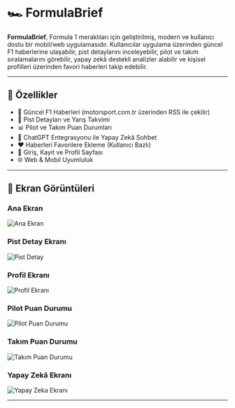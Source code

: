 # 🏎️ FormulaBrief

**FormulaBrief**, Formula 1 meraklıları için geliştirilmiş, modern ve kullanıcı dostu bir mobil/web uygulamasıdır. Kullanıcılar uygulama üzerinden güncel F1 haberlerine ulaşabilir, pist detaylarını inceleyebilir, pilot ve takım sıralamalarını görebilir, yapay zekâ destekli analizler alabilir ve kişisel profilleri üzerinden favori haberleri takip edebilir.

---

## 🚀 Özellikler

- 📰 Güncel F1 Haberleri (motorsport.com.tr üzerinden RSS ile çekilir)
- 🏁 Pist Detayları ve Yarış Takvimi
- 📊 Pilot ve Takım Puan Durumları
- 🧠 ChatGPT Entegrasyonu ile Yapay Zekâ Sohbet
- ❤️ Haberleri Favorilere Ekleme (Kullanıcı Bazlı)
- 🔐 Giriş, Kayıt ve Profil Sayfası
- 🌐 Web & Mobil Uyumluluk

---

## 📸 Ekran Görüntüleri

### Ana Ekran
![Ana Ekran](ekran-goruntuleri/anaekran.jpg)

### Pist Detay Ekranı
![Pist Detay](ekran-goruntuleri/pistdetayekrani.jpg)

### Profil Ekranı
![Profil Ekranı](ekran-goruntuleri/profilekrani.jpg)

### Pilot Puan Durumu
![Pilot Puan Durumu](ekran-goruntuleri/puantablopilot.jpg)

### Takım Puan Durumu
![Takım Puan Durumu](ekran-goruntuleri/puantablotakim.jpg)

### Yapay Zekâ Ekranı
![Yapay Zeka Ekranı](ekran-goruntuleri/yapayzekaekrani.jpg)

---
